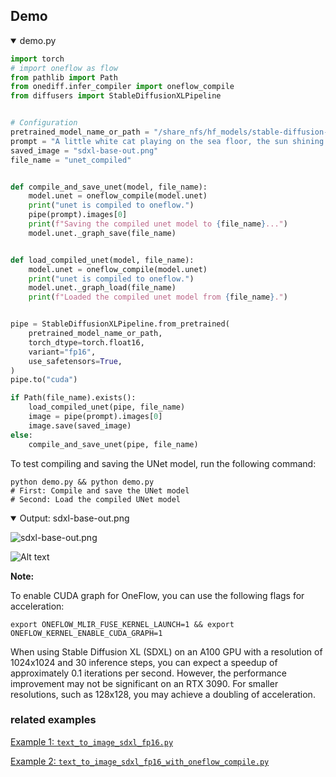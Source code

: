 
## Demo

<details open>
<summary> demo.py </summary>

```python
import torch
# import oneflow as flow
from pathlib import Path
from onediff.infer_compiler import oneflow_compile
from diffusers import StableDiffusionXLPipeline


# Configuration
pretrained_model_name_or_path = "/share_nfs/hf_models/stable-diffusion-xl-base-1.0" # Please replace with your model path
prompt = "A little white cat playing on the sea floor, the sun shining in, swimming some beautiful Colorful goldfish, bubbles，by Yang J, pixiv contest winner, furry art, falling star on the background, bubbly underwater scenery, the cutest kitten ever, beautiful avatar pictures"
saved_image = "sdxl-base-out.png"
file_name = "unet_compiled"


def compile_and_save_unet(model, file_name):
    model.unet = oneflow_compile(model.unet)
    print("unet is compiled to oneflow.")
    pipe(prompt).images[0]
    print(f"Saving the compiled unet model to {file_name}...")
    model.unet._graph_save(file_name)


def load_compiled_unet(model, file_name):
    model.unet = oneflow_compile(model.unet)
    print("unet is compiled to oneflow.")
    model.unet._graph_load(file_name)
    print(f"Loaded the compiled unet model from {file_name}.")


pipe = StableDiffusionXLPipeline.from_pretrained(
    pretrained_model_name_or_path,
    torch_dtype=torch.float16,
    variant="fp16",
    use_safetensors=True,
)
pipe.to("cuda")

if Path(file_name).exists():
    load_compiled_unet(pipe, file_name)
    image = pipe(prompt).images[0]
    image.save(saved_image)
else:
    compile_and_save_unet(pipe, file_name)

```
</details>

 
To test compiling and saving the UNet model, run the following command:

```shell 
python demo.py && python demo.py 
# First: Compile and save the UNet model
# Second: Load the compiled UNet model
```


<details open>
<summary> Output: sdxl-base-out.png </summary>

![sdxl-base-out.png](https://github.com/Oneflow-Inc/OneTeam/assets/109639975/a9f7bfe8-0f84-43ea-855b-efb4e0fde96f)


![Alt text](image.png)
</details>



**Note:**

To enable CUDA graph for OneFlow, you can use the following flags for acceleration:

```shell
export ONEFLOW_MLIR_FUSE_KERNEL_LAUNCH=1 && export ONEFLOW_KERNEL_ENABLE_CUDA_GRAPH=1
```
When using Stable Diffusion XL (SDXL) on an A100 GPU with a resolution of 1024x1024 and 30 inference steps, you can expect a speedup of approximately 0.1 iterations per second. However, the performance improvement may not be significant on an RTX 3090. For smaller resolutions, such as 128x128, you may achieve a doubling of acceleration.

### related examples

<a href="https://github.com/Oneflow-Inc/diffusers/blob/refactor-backend/examples/text_to_image_sdxl_fp16.py" target="_new">Example 1: <code>text_to_image_sdxl_fp16.py</code></a>

<a href="https://github.com/Oneflow-Inc/diffusers/blob/refactor-backend/examples/text_to_image_sdxl_fp16_with_oneflow_compile.py" target="_new">Example 2: <code>text_to_image_sdxl_fp16_with_oneflow_compile.py</code></a>


